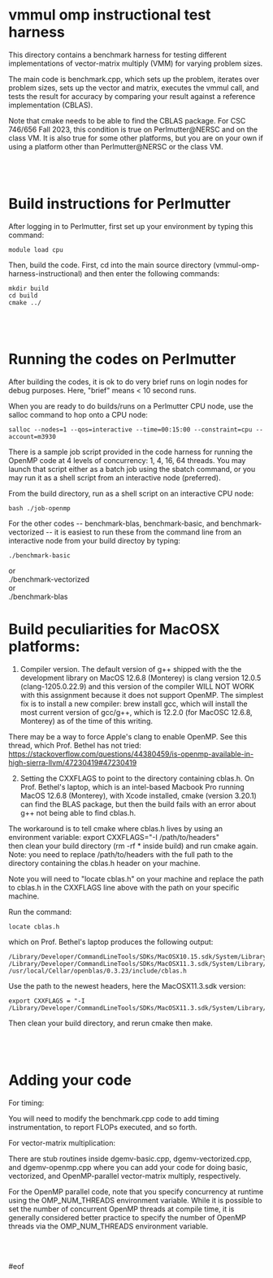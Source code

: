 # vmmul omp instructional test harness

This directory contains a benchmark harness for testing different implementations of
vector-matrix multiply (VMM) for varying problem sizes.

The main code is benchmark.cpp, which sets up the problem, iterates over problem
sizes, sets up the vector and matrix, executes the vmmul call, and tests the
result for accuracy by comparing your result against a reference implementation (CBLAS).

Note that cmake needs to be able to find the CBLAS package. For CSC 746/656 Fall 2023,
this condition is true on Perlmutter@NERSC and on the class VM. It is also true for some
other platforms, but you are on your own if using a platform other than Perlmutter@NERSC
or the class VM.

<br></br>

# Build instructions for Perlmutter

After logging in to Perlmutter, first set up your environment by typing this command:

    module load cpu  

Then, build the code. First, cd into the main source directory (vmmul-omp-harness-instructional) and then enter the following commands:

    mkdir build  
    cd build  
    cmake ../  

<br></br>

# Running the codes on Perlmutter

After building the codes, it is ok to do very brief runs on login nodes for debug purposes.
Here, "brief" means < 10 second runs.

When you are ready to do builds/runs on a Perlmutter CPU node, use the salloc command to hop onto a CPU node:

    salloc --nodes=1 --qos=interactive --time=00:15:00 --constraint=cpu --account=m3930

There is a sample job script provided in the code harness for running the OpenMP code at 4 levels of concurrency: 1, 4, 16, 64 threads. You may launch that script either as a batch job using the sbatch command, or you may run it as a shell script from an interactive node (preferred).

From the build directory, run as a shell script on an interactive CPU node:

    bash ./job-openmp

For the other codes -- benchmark-blas, benchmark-basic, and benchmark-vectorized -- it is easiest to run these from the command line from an interactive node from your build directoy by typing:

    ./benchmark-basic  
or  
    ./benchmark-vectorized  
or  
    ./benchmark-blas  

# Build peculiarities for MacOSX platforms:

1. Compiler version. The default version of g++ shipped with the the development library on MacOS 12.6.8 (Monterey) is clang version 12.0.5 (clang-1205.0.22.9) and this version of the compiler WILL NOT WORK with this assignment because it does not support OpenMP. The simplest fix is to install a new compiler: brew install gcc, which will install the most current version of gcc/g++, which is 12.2.0 (for MacOSC 12.6.8, Monterey) as of the time of this writing.

There may be a way to force Apple's clang to enable OpenMP. See this thread, which Prof. Bethel has not tried: https://stackoverflow.com/questions/44380459/is-openmp-available-in-high-sierra-llvm/47230419#47230419

2. Setting the CXXFLAGS to point to the directory containing cblas.h.
On Prof. Bethel's laptop, which is an intel-based Macbook Pro running MacOS 12.6.8 (Monterey), with
Xcode installed, cmake (version 3.20.1) can find the BLAS package, but then the build fails with
an error about g++ not being able to find cblas.h.

The workaround is to tell cmake where cblas.h lives by using an environment variable:
    export CXXFLAGS="-I /path/to/headers"  
then clean your build directory (rm -rf * inside build) and run cmake again.  Note: you  need to replace /path/to/headers with
the full path to the directory containing the cblas.h header on your machine.

Note you will need to "locate cblas.h" on your machine and replace the path to cblas.h
in the CXXFLAGS line above with the path on your specific machine.

Run the command:  

    locate cblas.h  

which on Prof. Bethel's laptop produces the following output:

    /Library/Developer/CommandLineTools/SDKs/MacOSX10.15.sdk/System/Library/Frameworks/Accelerate.framework/Versions/A/Frameworks/vecLib.framework/Versions/A/Headers/cblas.h  
    /Library/Developer/CommandLineTools/SDKs/MacOSX11.3.sdk/System/Library/Frameworks/Accelerate.framework/Versions/A/Frameworks/vecLib.framework/Versions/A/Headers/cblas.h  
    /usr/local/Cellar/openblas/0.3.23/include/cblas.h 



Use the path to the newest headers, here the MacOSX11.3.sdk version:
    
    export CXXFLAGS = "-I /Library/Developer/CommandLineTools/SDKs/MacOSX11.3.sdk/System/Library/Frameworks/Accelerate.framework/Versions/A/Frameworks/vecLib.framework/Versions/A/Headers/"   

Then clean your build directory, and rerun cmake then make.

<br></br>

# Adding your code

For timing:

You will need to modify the benchmark.cpp code to add timing instrumentation, to 
report FLOPs executed, and so forth.


For vector-matrix multiplication:

There are stub routines inside dgemv-basic.cpp, dgemv-vectorized.cpp, and dgemv-openmp.cpp where you can add your code for doing basic, vectorized, and OpenMP-parallel vector-matrix multiply, respectively.

For the OpenMP parallel code, note that you specify concurrency at runtime using
the OMP_NUM_THREADS environment variable. While it is possible to set the number of
concurrent OpenMP threads at compile time, it is generally considered better practice to
specify the number of OpenMP threads via the OMP_NUM_THREADS environment variable.

<br></br>

#eof
